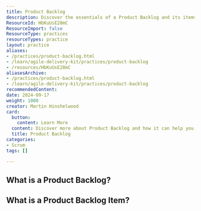 ```yaml
---
title: Product Backlog
description: Discover the essentials of a Product Backlog and its items, key components for effective project management and agile development.
ResourceId: HbKuUsE28mC
ResourceImport: false
ResourceType: practices
resourceTypes: practice
layout: practice
aliases:
- /practices/product-backlog.html
- /learn/agile-delivery-kit/practices/product-backlog
- /resources/HbKuUsE28mC
aliasesArchive:
- /practices/product-backlog.html
- /learn/agile-delivery-kit/practices/product-backlog
recommendedContent: 
date: 2024-09-17
weight: 1000
creator: Martin Hinshelwood
card:
  button:
    content: Learn More
  content: Discover more about Product Backlog and how it can help you in your Agile journey!
  title: Product Backlog
categories:
- Scrum
tags: []

---
```

## What is a Product Backlog?

## What is a Product Backlog Item?
